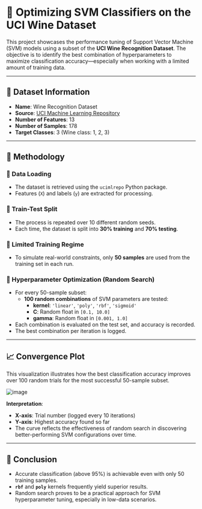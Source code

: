 # 🍷 Optimizing SVM Classifiers on the UCI Wine Dataset

This project showcases the performance tuning of Support Vector Machine (SVM) models using a subset of the **UCI Wine Recognition Dataset**. The objective is to identify the best combination of hyperparameters to maximize classification accuracy—especially when working with a limited amount of training data.

---

## 📁 Dataset Information

- **Name**: Wine Recognition Dataset  
- **Source**: [UCI Machine Learning Repository](https://archive.ics.uci.edu/dataset/109/wine)
- **Number of Features**: 13  
- **Number of Samples**: 178  
- **Target Classes**: 3 (Wine class: 1, 2, 3)

---

## 🧪 Methodology

### 🔹 Data Loading
- The dataset is retrieved using the `ucimlrepo` Python package.
- Features (`X`) and labels (`y`) are extracted for processing.

### 🔹 Train-Test Split
- The process is repeated over 10 different random seeds.
- Each time, the dataset is split into **30% training** and **70% testing**.

### 🔹 Limited Training Regime
- To simulate real-world constraints, only **50 samples** are used from the training set in each run.

### 🔹 Hyperparameter Optimization (Random Search)
- For every 50-sample subset:
  - **100 random combinations** of SVM parameters are tested:
    - **kernel**: `'linear'`, `'poly'`, `'rbf'`, `'sigmoid'`
    - **C**: Random float in `[0.1, 10.0]`
    - **gamma**: Random float in `[0.001, 1.0]`
- Each combination is evaluated on the test set, and accuracy is recorded.
- The best combination per iteration is logged.

---

## 📈 Convergence Plot

This visualization illustrates how the best classification accuracy improves over 100 random trials for the most successful 50-sample subset.

![image](https://github.com/user-attachments/assets/302461ad-ab63-4e18-a263-a79a23ccce0b)

**Interpretation**:
- **X-axis**: Trial number (logged every 10 iterations)
- **Y-axis**: Highest accuracy found so far  
- The curve reflects the effectiveness of random search in discovering better-performing SVM configurations over time.

---

## 📌 Conclusion

- Accurate classification (above 95%) is achievable even with only 50 training samples.
- **`rbf`** and **`poly`** kernels frequently yield superior results.
- Random search proves to be a practical approach for SVM hyperparameter tuning, especially in low-data scenarios.
